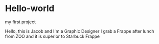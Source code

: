 # Hello-world
my first project

Hello, this is Jacob and I'm a Graphic Designer
I grab a Frappe after lunch from ZOO and it is superior to Starbuck Frappe
